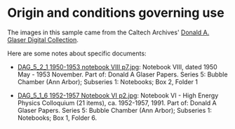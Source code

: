 Origin and conditions governing use
===================================

The images in this sample came from the Caltech Archives' [Donald A. Glaser Digital Collection](http://glaser.library.caltech.edu).

Here are some notes about specific documents:

* <a href="DAG_5_2_1 1950-1953 notebook VIII p7.jpg">DAG_5_2_1 1950-1953 notebook VIII p7.jpg</a>: Notebook VIII, dated 1950 May - 1953 November. Part of: Donald A Glaser Papers. Series 5: Bubble Chamber (Ann Arbor); Subseries 1: Notebooks; Box 2, Folder 1

* <a href="DAG_5_1_6 1952-1957 Notebook VI p2.jpg">DAG_5_1_6 1952-1957 Notebook VI p2.jpg</a>: Notebook VI - High Energy Physics Colloquium (21 items), ca. 1952-1957, 1991. Part of: Donald A Glaser Papers. Series 5: Bubble Chamber (Ann Arbor); Subseries 1: Notebooks; Box 1, Folder 6.
